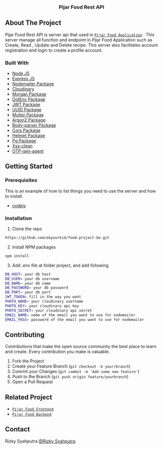 <br />
<p align="center">

  <h3 align="center">Pijar Food Rest API</h3>

  </a>

## About The Project

Pijar Food Rest API is server api that used in [`Pijar Food Application`](https://pijar-food.vercel.app) . This server manage all function and endpoint in Pijar Food Application such as Create, Read , Update and Delete recipe. This server also facilitates account registration and login to create a profile account.

### Built With

-   [Node JS](https://nodejs.org/en/docs/)
-   [Express JS](https://expressjs.com/)
-   [Nodemailer Package](https://www.npmjs.com/package/nodemailer)
-   [Cloudinary](https://cloudinary.com/)
-   [Morgan Package](https://www.npmjs.com/package/morgan)
-   [DotEnv Package](https://www.npmjs.com/package/dotenv)
-   [JWT Package](https://www.npmjs.com/package/jsonwebtoken)
-   [UUID Package](https://www.npmjs.com/package/uuid)
-   [Multer Package](https://www.npmjs.com/package/multer)
-   [Argon2 Package](https://www.npmjs.com/package/argon2)
-   [Body-parser Package](https://www.npmjs.com/package/body-parser)
-   [Cors Package](https://www.npmjs.com/package/cors)
-   [Helmet Package](https://www.npmjs.com/package/helmet)
-   [Pg Package](https://www.npmjs.com/package/pg)
-   [Xss-clean](https://www.npmjs.com/package/xss-clean)
-   [OTP-gen-agent](https://www.npmjs.com/package/otp-gen-agent)

<!-- GETTING STARTED -->

## Getting Started

### Prerequisites

This is an example of how to list things you need to use the server and how to install.

-   [nodejs](https://nodejs.org/en/download/)

### Installation

1. Clone the repo

```sh
https://github.com/ekyourkid/food-project-be.git
```

2. Install NPM packages

```sh
npm install
```

3. Add .env file at folder project, and add following

```sh
DB_HOST= your db host
DB_USER= your db username
DB_NAME= your db name
DB_PASSWORD= your db password
DB_PORT= your db port
JWT_TOKEN= fill in the way you want
PHOTO_NAME= your cloudinary username
PHOTO_KEY= your cloudinary api key
PHOTO_SECRET= your cloudinary api secret
EMAIL_NAME= name of the email you want to use for nodemailer
EMAIL_PASS= password of the email you want to use for nodemailer
```

<!-- CONTRIBUTING -->

## Contributing

Contributions that make the open source community the best place to learn and create. Every contribution you make is valuable.

1. Fork the Project
2. Create your Feature Branch (`git checkout -b your/branch`)
3. Commit your Changes (`git commit -m 'Add some new feature'`)
4. Push to the Branch (`git push origin feature/yourbranch`)
5. Open a Pull Request

<!-- RELATED PROJECT -->

## Related Project

-   [`Pijar Food Frontend`](https://food-recipe-one-psi.vercel.app/)
-   [`Pijar Food Backend`](https://recipe-be.vercel.app/)

<!-- CONTACT -->

## Contact

Rizky Syahputra [@Rizky Syahputra](https://github.com/ekyourkid)

